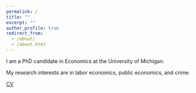 ```yaml
---
permalink: /
title: ""
excerpt: ""
author_profile: true
redirect_from: 
  - /about/
  - /about.html
---
```


I am a PhD candidate in Economics at the University of Michigan. 

My research interests are in labor economics, public economics, and crime.

[CV](https://jmreeves.github.io/files/Reeves_CV.pdf)

